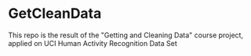 # GetCleanData
This repo is the result of the "Getting and Cleaning Data" course project, applied on  UCI Human Activity Recognition Data Set
